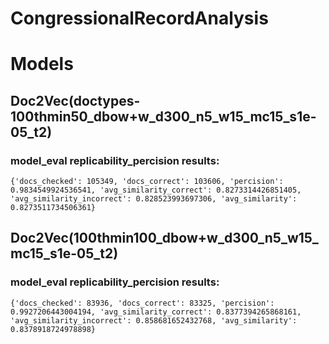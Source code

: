 # CongressionalRecordAnalysis

# Models
## Doc2Vec(doctypes-100thmin50_dbow+w_d300_n5_w15_mc15_s1e-05_t2)

### model_eval replicability_percision results:
	{'docs_checked': 105349, 'docs_correct': 103606, 'percision': 0.9834549924536541, 'avg_similarity_correct': 0.8273314426851405, 'avg_similarity_incorrect': 0.828523993697306, 'avg_similarity': 0.8273511734506361}

## Doc2Vec(100thmin100_dbow+w_d300_n5_w15_mc15_s1e-05_t2)

### model_eval replicability_percision results:
	{'docs_checked': 83936, 'docs_correct': 83325, 'percision': 0.9927206443004194, 'avg_similarity_correct': 0.8377394265868161, 'avg_similarity_incorrect': 0.858681652432768, 'avg_similarity': 0.8378918724978898}


